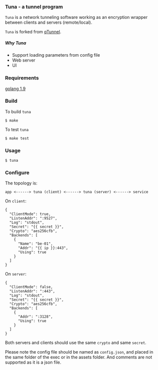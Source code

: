 ### Tuna - a tunnel program

`Tuna` is a network tunneling software working as an encryption wrapper between clients and servers (remote/local).

`Tuna` is forked from [qTunnel](https://github.com/getqujing/qtunnel).

##### Why Tuna

- Support loading parameters from config file
- Web server
- UI

### Requirements

[golang 1.9](http://golang.org/dl/)

### Build

To build `tuna`

```
$ make
```

To test `tuna`

```
$ make test
```

### Usage

```
$ tuna
```

### Configure

The topology is:
```
app <------> tuna (client) <------> tuna (server) <------> service
```

On `client`:
```
{
  "ClientMode": true,
  "ListenAddr": ":9527",
  "Log": "stdout",
  "Secret": "{{ secret }}",
  "Crypto": "aes256cfb",
  "Backends": [
    {
      "Name": "be-01",
      "Addr": "{{ ip }}:443",
      "Using": true
    }
  ]
}
```

On `server`:
```
{
  "ClientMode": false,
  "ListenAddr": ":443",
  "Log": "stdout",
  "Secret": "{{ secret }}",
  "Crypto": "aes256cfb",
  "Backends": [
    {
      "Addr": ":3128",
      "Using": true
    }
  ]
}
```

Both servers and clients should use the same `crypto` and same `secret`.

Please note the config file should be named as `config.json`, and placed in the same folder of the exec or in the assets folder. And comments are not supported as it is a json file.



